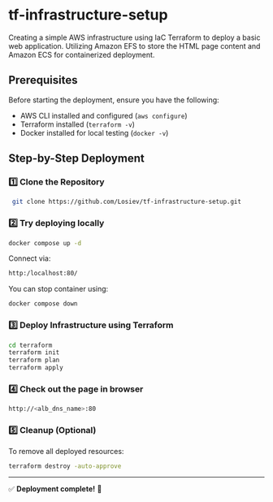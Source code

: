 # tf-infrastructure-setup
Creating a simple AWS infrastructure using IaC Terraform to deploy a basic web application. Utilizing Amazon EFS to store the HTML page content and Amazon ECS for containerized deployment.

## Prerequisites
Before starting the deployment, ensure you have the following:
- AWS CLI installed and configured (`aws configure`)
- Terraform installed (`terraform -v`)
- Docker installed for local testing (`docker -v`)

## Step-by-Step Deployment

### 1️⃣ Clone the Repository
```sh
 git clone https://github.com/Losiev/tf-infrastructure-setup.git
```

### 2️⃣ Try deploying locally
```sh
docker compose up -d
```

Connect via:
```sh
http:/localhost:80/
```

You can stop container using:
```sh
docker compose down
```

### 3️⃣ Deploy Infrastructure using Terraform
```sh
cd terraform
terraform init
terraform plan
terraform apply
```

### 4️⃣ Check out the page in browser
```sh
http://<alb_dns_name>:80
```

### 5️⃣ Cleanup (Optional)
To remove all deployed resources:
```sh
terraform destroy -auto-approve
```

---
✅ **Deployment complete!** 🚀
